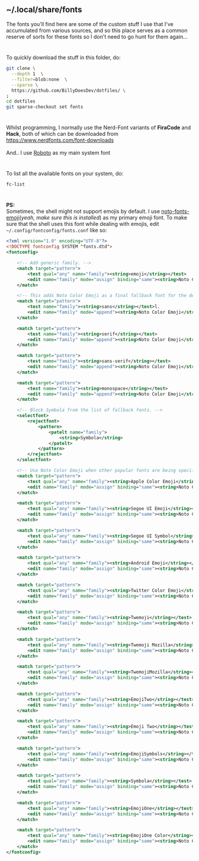 ## ~/.local/share/fonts

The fonts you'll find here are some of the custom stuff I use that I've accumulated from various sources, and so this place serves as a common reserve of sorts for these fonts so I don't need to go hunt for them again...
#
To quickly download the stuff in this folder, do:
```sh
git clone \
  --depth 1  \
  --filter=blob:none  \
  --sparse \
  https://github.com/BillyDoesDev/dotfiles/ \
;
cd dotfiles
git sparse-checkout set fonts
```

#
Whilst programming, I normally use the Nerd-Font variants of **FiraCode** and **Hack**, both of which can be downloaded from https://www.nerdfonts.com/font-downloads</br></br>
And.. I use [Roboto](https://fonts.google.com/specimen/Roboto) as my main system font
#
To list all the available fonts on your system, do:
```sh
fc-list
```
#
**PS:**</br>
Sometimes, the shell might not support emojis by default. I use [noto-fonts-emoji](https://archlinux.org/packages/extra/any/noto-fonts-emoji/)(*yeah, make sure this is installed*) as my primary emoji font. To make sure that the shell uses this font while dealing with emojis, edit `~/.config/fontconfig/fonts.conf` like so:
```xml
<?xml version="1.0" encoding="UTF-8"?>
<!DOCTYPE fontconfig SYSTEM "fonts.dtd">
<fontconfig>

    <!-- Add generic family. -->
    <match target="pattern">
        <test qual="any" name="family"><string>emoji</string></test>
        <edit name="family" mode="assign" binding="same"><string>Noto Color Emoji</string></edit>
    </match>

    <!-- This adds Noto Color Emoji as a final fallback font for the default font families. -->
    <match target="pattern">
        <test name="family"><string>sans</string></test>l.
        <edit name="family" mode="append"><string>Noto Color Emoji</string></edit>
    </match>

    <match target="pattern">
        <test name="family"><string>serif</string></test>
        <edit name="family" mode="append"><string>Noto Color Emoji</string></edit>
    </match>

    <match target="pattern">
        <test name="family"><string>sans-serif</string></test>
        <edit name="family" mode="append"><string>Noto Color Emoji</string></edit>
    </match>

    <match target="pattern">
        <test name="family"><string>monospace</string></test>
        <edit name="family" mode="append"><string>Noto Color Emoji</string></edit>
    </match>

    <!-- Block Symbola from the list of fallback fonts. -->
    <selectfont>
        <rejectfont>
            <pattern>
                <patelt name="family">
                    <string>Symbola</string>
                </patelt>
            </pattern>
        </rejectfont>
    </selectfont>

    <!-- Use Noto Color Emoji when other popular fonts are being specifically requested. -->
    <match target="pattern">
        <test qual="any" name="family"><string>Apple Color Emoji</string></test>
        <edit name="family" mode="assign" binding="same"><string>Noto Color Emoji</string></edit>
    </match>

    <match target="pattern">
        <test qual="any" name="family"><string>Segoe UI Emoji</string></test>
        <edit name="family" mode="assign" binding="same"><string>Noto Color Emoji</string></edit>
    </match>

    <match target="pattern">
        <test qual="any" name="family"><string>Segoe UI Symbol</string></test>
        <edit name="family" mode="assign" binding="same"><string>Noto Color Emoji</string></edit>
    </match>

    <match target="pattern">
        <test qual="any" name="family"><string>Android Emoji</string></test>
        <edit name="family" mode="assign" binding="same"><string>Noto Color Emoji</string></edit>
    </match>

    <match target="pattern">
        <test qual="any" name="family"><string>Twitter Color Emoji</string></test>
        <edit name="family" mode="assign" binding="same"><string>Noto Color Emoji</string></edit>
    </match>

    <match target="pattern">
        <test qual="any" name="family"><string>Twemoji</string></test>
        <edit name="family" mode="assign" binding="same"><string>Noto Color Emoji</string></edit>
    </match>

    <match target="pattern">
        <test qual="any" name="family"><string>Twemoji Mozilla</string></test>
        <edit name="family" mode="assign" binding="same"><string>Noto Color Emoji</string></edit>
    </match>

    <match target="pattern">
        <test qual="any" name="family"><string>TwemojiMozilla</string></test>
        <edit name="family" mode="assign" binding="same"><string>Noto Color Emoji</string></edit>
    </match>

    <match target="pattern">
        <test qual="any" name="family"><string>EmojiTwo</string></test>
        <edit name="family" mode="assign" binding="same"><string>Noto Color Emoji</string></edit>
    </match>

    <match target="pattern">
        <test qual="any" name="family"><string>Emoji Two</string></test>
        <edit name="family" mode="assign" binding="same"><string>Noto Color Emoji</string></edit>
    </match>

    <match target="pattern">
        <test qual="any" name="family"><string>EmojiSymbols</string></test>
        <edit name="family" mode="assign" binding="same"><string>Noto Color Emoji</string></edit>
    </match>

    <match target="pattern">
        <test qual="any" name="family"><string>Symbola</string></test>
        <edit name="family" mode="assign" binding="same"><string>Noto Color Emoji</string></edit>
    </match>

    <match target="pattern">
        <test qual="any" name="family"><string>EmojiOne</string></test>
        <edit name="family" mode="assign" binding="same"><string>Noto Color Emoji</string></edit>
    </match>

    <match target="pattern">
        <test qual="any" name="family"><string>EmojiOne Color</string></test>
        <edit name="family" mode="assign" binding="same"><string>Noto Color Emoji</string></edit>
    </match>
</fontconfig>
```
